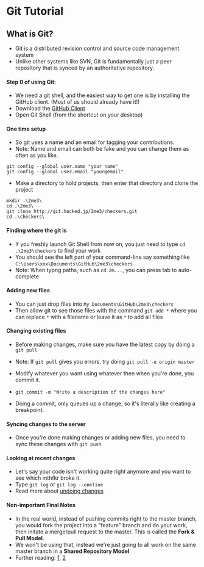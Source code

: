 Git Tutorial
=============

## What is Git?
 * Git is a distributed revision control and source code management system
 * Unlike other systems like SVN, Git is fundamentally just a peer repository that is synced by an authoritative repository.

#### Step 0 of using Git:
 * We need a git shell, and the easiest way to get one is by installing the GitHub client. (Most of us should already have it!)
 * Download the [GitHub Client](http://windows.github.com/)
 * Open Git Shell (from the shortcut on your desktop)

#### One time setup
 * So git uses a name and an email for tagging your contributions.
 * Note: Name and email can both be fake and you can change them as often as you like.
```
git config --global user.name "your name"
git config --global user.email "your@email"
```
 * Make a directory to hold projects, then enter that directory and clone the project
```
mkdir .\2me3\
cd .\2me3\
git clone http://git.hacked.jp/2me3/checkers.git
cd .\checkers\
```

#### Finding where the git is
 * If you freshly launch Git Shell from now on, you just need to type
    `cd .\2me3\checkers` to find your work
 * You should see the left part of your command-line say something like  `C:\Users\xxx\Documents\GitHub\2me3\checkers`
 * Note: When typng paths, such as `cd 2m...`, you can press tab to auto-complete

#### Adding new files
 * You can just drop files into `My Documents\GitHub\2me3\checkers`
 * Then allow git to see those files with the command `git add *` where you can replace `*` with a filename or leave it as `*` to add all files 

#### Changing existing files
 * Before making changes, make sure you have the latest copy by doing a `git pull`
 * Note: If `git pull` gives you errors, try doing `git pull -u origin master`
 * Modify whatever you want using whatever then when you're done, you commit it.
 * `git commit -m "Write a description of the changes here"`

 * Doing a commit, only queues up a change, so it's literally like creating a breakpoint.

#### Syncing changes to the server
 * Once you're done making changes or adding new files, you need to sync these changes with `git push`

#### Looking at recent changes
 * Let's say your code isn't working quite right anymore and you want to see which mthfkr broke it.
 * Type `git log` or `git log --oneline`
 * Read more about [undoing changes](https://www.atlassian.com/git/tutorial/undoing-changes)

#### Non-important Final Notes
 * In the real world, instead of pushing commits right to the master branch, you would fork the project into a "feature" branch and do your work, then initate a merge/pull request to the master. This is called the __Fork & Pull Model__.
 * We won't be using that, instead we're just going to all work on the same master branch in a __Shared Repository Model__
 * Further reading: [1](http://scottchacon.com/2011/08/31/github-flow.html), [2](https://help.github.com/articles/using-pull-requests#a-quick-note-on-collaborative-development-models)